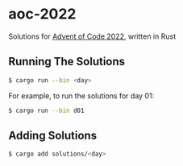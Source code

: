 # aoc-2022

Solutions for [Advent of Code 2022](https://adventofcode.com/2022), written in Rust

## Running The Solutions

```sh
$ cargo run --bin <day>
```

For example, to run the solutions for day 01:

```sh
$ cargo run --bin d01
```

## Adding Solutions

```sh
$ cargo add solutions/<day>
```
